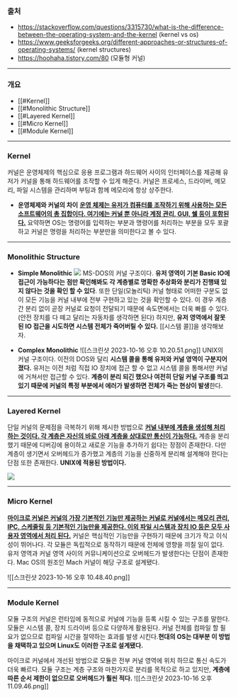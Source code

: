### 출처
* https://stackoverflow.com/questions/3315730/what-is-the-difference-between-the-operating-system-and-the-kernel (kernel vs os)
* https://www.geeksforgeeks.org/different-approaches-or-structures-of-operating-systems/ (kernel structures)
* https://hoohaha.tistory.com/80 (모듈형 커널)
___
### 개요
* [[#Kernel]]
* [[#Monolithic Structure]]
* [[#Layered Kernel]]
* [[#Micro Kernel]]
* [[#Module Kernel]]
___
### Kernel
<span class="red red-bg">커널은 운영체제의 핵심으로 응용 프로그램과 하드웨어 사이의 인터페이스를 제공해 유저가 커널을 통해 하드웨어를 조작할 수 있게 해준다.</span> 커널은 프로세스, 드라이버, 메모리, 파일 시스템을 관리하며 부팅과 함께 메모리에 항상 상주한다.

* **운영체제와 커널의 차이**
	<u><b>운영 체제는 유저가 컴퓨터를 조작하기 위해 사용하는 모든 소프트웨어의 총 집합이다. 여기에는 커널 뿐 아니라 계정 관리, GUI, 쉘 등이 포함된다.</b></u> 요약하면 OS는 명령어를 입력하는 부분과 명령어를 처리하는 부분을 모두 포괄하고 커널은 명령을 처리하는 부분만을 의미한다고 볼 수 있다.
___
### Monolithic Structure

* **Simple Monolithic**
![](https://media.geeksforgeeks.org/wp-content/uploads/20200501142632/1406-4.png)
	MS-DOS의 커널 구조이다. **유저 영역이 기본 Basic IO에 접근이 가능하다는 점만 확인해봐도 각 계층별로 명확한 추상화와 분리가 진행돼 있지 않다는 것을 확인 할 수 있다**. 또한 단일(모놀리틱) 커널 형태로 어떠한 구분도 없이 모든 기능을 커널 내부에 전부 구현하고 있는 것을 확인할 수 있다.                                                                                                                                          이 경우 계층간 분리 없이 곧장 커널로 요청이 전달되기 때문에 속도면에서는 더욱 빠를 수 있다. (안전 장치를 다 떼고 달리는 자동차를 생각하면 된다) 하지만, **유저 영역에서 잘못된 IO 접근을 시도하면 시스템 전체가 죽어버릴 수 있다.** [[시스템 콜]]을 생각해보자.

* **Complex Monolithic**
![[스크린샷 2023-10-16 오후 10.20.51.png]]
	UNIX의 커널 구조이다. 이전의 DOS와 달리 **시스템 콜을 통해 유저와 커널 영역이 구분지어졌다.** 유저는 이전 처럼 직접 IO 장치에 접근 할 수 없고 시스템 콜을 통해서만 커널에 거쳐서만 접근할 수 있다. **계층이 분리 되긴 했으나 여전히 단일 커널 구조를 띄고 있기 때문에 커널의 특정 부분에서 에러가 발생하면 전체가 죽는 현상이 발생**한다.
___
### Layered Kernel
단일 커널의 문제점을 극복하기 위해 제시한 방법으로 <u><b>커널 내부에 계층을 생성해 처리하는 것이다. 각 계층은 자신의 바로 아래 계층을 상대로만 통신이 가능하다.</b></u> 계층을 분리했기 때문에 디버깅에 용이하고 새로운 기능을 추가하기 쉽다는 장점이 존재한다. 다만 계층이 생기면서 오버헤드가 증가했고 계층의 기능을 신중하게 분리해 설계해야 한다는 단점 또한 존재한다. **UNIX에 적용된 방법이다.**

![](https://media.geeksforgeeks.org/wp-content/uploads/20200501142941/223-1.png)
___
### Micro Kernel
<u><b>마이크로 커널은 커널의 가장 기본적인 기능만 제공하는 커널로 커널에서는 메모리 관리, IPC, 스케줄링 등 기본적인 기능만을 제공한다. 이외 파일 시스템과 장치 IO 등은 모두 사용자 영역에서 처리 된다.</b></u> 
커널은 핵심적인 기능만을 구현하기 때문에 크기가 작고 이식성이 뛰어나다. 각 모듈은 독립적으로 동작하기 때문에 전체에 영향을 끼칠 일이 없다. 유저 영역과 커널 영역 사이의 커뮤니케이션으로 오버헤드가 발생한다는 단점이 존재한다. Mac OS의 원조인 Mach 커널이 해당 구조로 설계됐다.

![[스크린샷 2023-10-16 오후 10.48.40.png]]
___
### Module Kernel
<span class="red red-bg">모듈 구조의 커널은 런타임에 동적으로 커널에 기능을 등록 시킬 수 있는 구조를 말한다. 모듈은 시스템 콜, 장치 드라이버 등으로 다양하게 활용된다. </span>커널 전체를 컴파일 할 필요가 없으므로 컴파일 시간을 절약하는 효과를 발생 시킨다.**현대의 OS는 대부분 이 방법을 채택하고 있으며 Linux도 이러한 구조로 설계됐다.** 

마이크로 커널에서 개선된 방법으로 모듈은 전부 커널 영역에 위치 하므로  통신 속도가 더욱 빠르다. 모듈 구조는 계층 구조와 마찬가지로 분리를 목적으로 하고 있지만, **계층에 따른 순서 제한이 없으므로 오버헤드가 훨씬 적다.**
![[스크린샷 2023-10-16 오후 11.09.46.png]]
